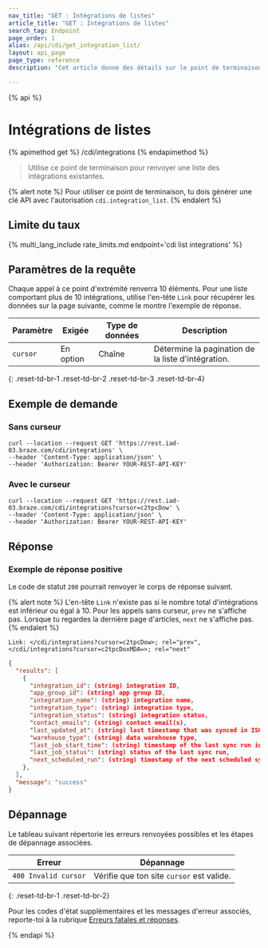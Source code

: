 ```yaml
---
nav_title: "GET : Intégrations de listes"
article_title: "GET : Intégrations de listes"
search_tag: Endpoint
page_order: 1
alias: /api/cdi/get_integration_list/
layout: api_page
page_type: reference
description: "Cet article donne des détails sur le point de terminaison List integrations Braze."

---
```

{% api %}
# Intégrations de listes
{% apimethod get %}
/cdi/integrations
{% endapimethod %}

> Utilise ce point de terminaison pour renvoyer une liste des intégrations existantes.


{% alert note %}
Pour utiliser ce point de terminaison, tu dois générer une clé API avec l'autorisation `cdi.integration_list`.
{% endalert %}

## Limite du taux

{% multi_lang_include rate_limits.md endpoint='cdi list integrations' %}

## Paramètres de la requête

Chaque appel à ce point d'extrémité renverra 10 éléments. Pour une liste comportant plus de 10 intégrations, utilise l'en-tête `Link` pour récupérer les données sur la page suivante, comme le montre l'exemple de réponse.

| Paramètre | Exigée | Type de données | Description |
|---|---|---|---|
| `cursor` | En option | Chaîne | Détermine la pagination de la liste d'intégration. |
{: .reset-td-br-1 .reset-td-br-2 .reset-td-br-3 .reset-td-br-4}

## Exemple de demande

### Sans curseur

```
curl --location --request GET 'https://rest.iad-03.braze.com/cdi/integrations' \
--header 'Content-Type: application/json' \
--header 'Authorization: Bearer YOUR-REST-API-KEY'
```

### Avec le curseur

```
curl --location --request GET 'https://rest.iad-03.braze.com/cdi/integrations?cursor=c2tpcDow' \
--header 'Content-Type: application/json' \
--header 'Authorization: Bearer YOUR-REST-API-KEY'
```

## Réponse

### Exemple de réponse positive

Le code de statut `200` pourrait renvoyer le corps de réponse suivant.

{% alert note %}
L'en-tête `Link` n'existe pas si le nombre total d'intégrations est inférieur ou égal à 10. Pour les appels sans curseur, `prev` ne s'affiche pas. Lorsque tu regardes la dernière page d'articles, `next` ne s'affiche pas.
{% endalert %}

```
Link: </cdi/integrations?cursor=c2tpcDow>; rel="prev",</cdi/integrations?cursor=c2tpcDoxMDA=>; rel="next"
```

```json
{
  "results": [
    {
      "integration_id": (string) integration ID,
      "app_group_id": (string) app group ID,
      "integration_name": (string) integration name,
      "integration_type": (string) integration type,
      "integration_status": (string) integration status,
      "contact_emails": (string) contact email(s),
      "last_updated_at": (string) last timestamp that was synced in ISO 8601,
      "warehouse_type": (string) data warehouse type,
      "last_job_start_time": (string) timestamp of the last sync run in ISO 8601,
      "last_job_status": (string) status of the last sync run,
      "next_scheduled_run": (string) timestamp of the next scheduled sync in ISO 8601,
    },
  ],
  "message": "success"
}
```

## Dépannage

Le tableau suivant répertorie les erreurs renvoyées possibles et les étapes de dépannage associées.

| Erreur | Dépannage |
| --- | --- |
| `400 Invalid cursor` | Vérifie que ton site `cursor` est valide. |
{: .reset-td-br-1 .reset-td-br-2}

Pour les codes d'état supplémentaires et les messages d'erreur associés, reporte-toi à la rubrique [Erreurs fatales et réponses]({{site.baseurl}}/api/errors/#fatal-errors).

{% endapi %}
